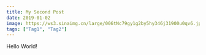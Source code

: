 ```yaml
---
title: My Second Post
date: 2019-01-02
image: https://ws3.sinaimg.cn/large/006tNc79gy1g2by5hy346j31900u0qv6.jpg
tags: ["Tag1", "Tag2"]
---
```


Hello World!